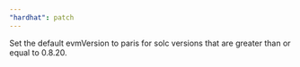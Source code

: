 ```yaml
---
"hardhat": patch
---
```


Set the default evmVersion to paris for solc versions that are greater than or equal to 0.8.20.
